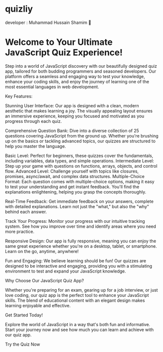 # quizliy
developer : Muhammad Hussain Shamim 👀

# Welcome to Your Ultimate JavaScript Quiz Experience!

Step into a world of JavaScript discovery with our beautifully designed quiz app, tailored for both budding programmers and seasoned developers. Our platform offers a seamless and engaging way to test your knowledge, enhance your coding skills, and enjoy the journey of learning one of the most essential languages in web development.

Key Features:

Stunning User Interface: Our app is designed with a clean, modern aesthetic that makes learning a joy. The visually appealing layout ensures an immersive experience, keeping you focused and motivated as you progress through each quiz.

Comprehensive Question Bank: Dive into a diverse collection of 25 questions covering JavaScript from the ground up. Whether you're brushing up on the basics or tackling advanced topics, our quizzes are structured to help you master the language.

Basic Level: Perfect for beginners, these quizzes cover the fundamentals, including variables, data types, and simple operations.
Intermediate Level: Step up your game with questions on functions, arrays, objects, and control flow.
Advanced Level: Challenge yourself with topics like closures, promises, async/await, and complex data structures.
Multiple-Choice Format: Each question comes with multiple-choice options, making it easy to test your understanding and get instant feedback. You'll find the explanations enlightening, helping you grasp the concepts thoroughly.

Real-Time Feedback: Get immediate feedback on your answers, complete with detailed explanations. Learn not just the "what," but also the "why" behind each answer.

Track Your Progress: Monitor your progress with our intuitive tracking system. See how you improve over time and identify areas where you need more practice.

Responsive Design: Our app is fully responsive, meaning you can enjoy the same great experience whether you're on a desktop, tablet, or smartphone. Learn on the go, anytime, anywhere!

Fun and Engaging: We believe learning should be fun! Our quizzes are designed to be interactive and engaging, providing you with a stimulating environment to test and expand your JavaScript knowledge.

Why Choose Our JavaScript Quiz App?

Whether you're preparing for an exam, gearing up for a job interview, or just love coding, our quiz app is the perfect tool to enhance your JavaScript skills. The blend of educational content with an elegant design makes learning enjoyable and effective.

Get Started Today!

Explore the world of JavaScript in a way that's both fun and informative. Start your journey now and see how much you can learn and achieve with our quiz app.

Try the Quiz Now
